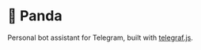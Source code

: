 # 🐼 Panda

Personal bot assistant for Telegram, built with [telegraf.js](https://telegraf.js.org/).
